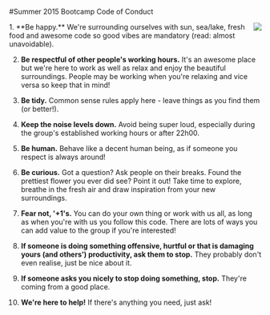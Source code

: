 #Summer 2015 Bootcamp Code of Conduct

<img align="right" src="http://social.beefeater.co.uk/assets/family-portrait/img/explanation/mr-happy.png"/>
1. **Be happy.** We're surrounding ourselves with sun, sea/lake, fresh food and awesome code so good vibes are mandatory (read: almost unavoidable).

2. **Be respectful of other people's working hours.** It's an awesome place but we're here to work as well as relax and enjoy the beautiful surroundings. People may be working when you're relaxing and vice versa so keep that in mind!

3. **Be tidy.** Common sense rules apply here - leave things as you find them (or better!).

4. **Keep the noise levels down.** Avoid being super loud, especially during the group's established working hours or after 22h00.

5. **Be human.** Behave like a decent human being, as if someone you respect is always around!

6. **Be curious.** Got a question? Ask people on their breaks. Found the prettiest flower you ever did see? Point it out! Take time to explore, breathe in the fresh air and draw inspiration from your new surroundings.

7. **Fear not, '+1's.** You can do your own thing or work with us all, as long as when you're with us you follow this code. There are lots of ways you can add value to the group if you're interested!

8. **If someone is doing something offensive, hurtful or that is damaging yours (and others') productivity, ask them to stop.** They probably don't even realise, just be nice about it.

9. **If someone asks you nicely to stop doing something, stop.** They're coming from a good place.

10. **We're here to help!** If there's anything you need, just ask!